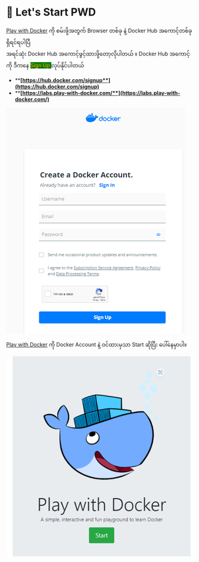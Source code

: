 # 📕 Let's Start PWD

[Play with Docker](https://labs.play-with-docker.com/) ကို စမ်းဖို့အတွက် Browser တစ်ခု နဲ့ Docker Hub အကောင့်တစ်ခုရှိရင်ရပါပြီ\
အရင်ဆုံး Docker Hub အကောင့်ဖွင့်ထားဖို့တော့လိုပါတယ် ။ Docker Hub အကောင့်ကို ဒီကနေ [ <mark style="color:red;background-color:green;"></mark> <mark style="color:red;background-color:green;"></mark><mark style="color:red;background-color:green;"><mark style="color:orange;background-color:green;">Sign Up<mark style="color:orange;background-color:green;"></mark> ](https://hub.docker.com/signup) လုပ်နိုင်ပါတယ်

* ****[**https://hub.docker.com/signup**](https://hub.docker.com/signup)****
* ****[**https://labs.play-with-docker.com/**](https://labs.play-with-docker.com/)****

![ Docker Account နဲ့ချိန်ထားမှသာ Start ဆိုပြီး ဝင်လို့ရမှာပါ](<.gitbook/assets/Docker Account.png>)

[Play with Docker](https://labs.play-with-docker.com/) ကို Docker Account နဲ့ ဝင်ထားမှသာ Start ဆိုပြီး ပေါ်နေမှာပါ။

![](<.gitbook/assets/StartPWD (1).png>)

